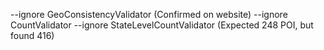 --ignore GeoConsistencyValidator (Confirmed on website)
--ignore CountValidator --ignore StateLevelCountValidator (Expected 248 POI, but found 416)
